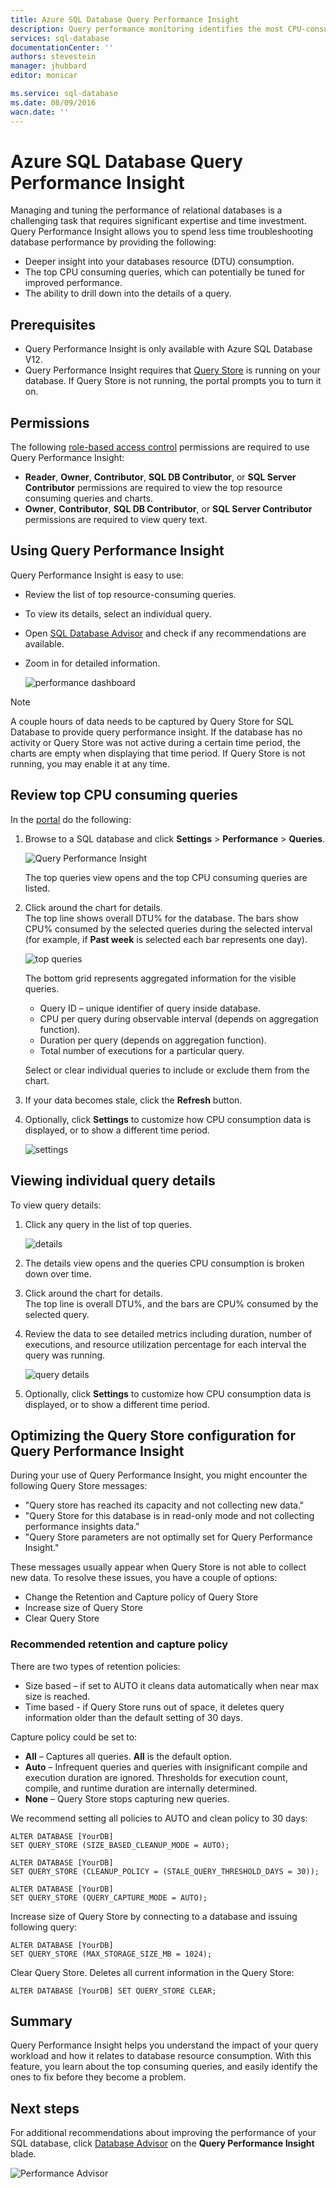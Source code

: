 ```yaml
---
title: Azure SQL Database Query Performance Insight
description: Query performance monitoring identifies the most CPU-consuming queries for an Azure SQL Database.
services: sql-database
documentationCenter: ''
authors: stevestein
manager: jhubbard
editor: monicar

ms.service: sql-database
ms.date: 08/09/2016
wacn.date: ''
---
```


# Azure SQL Database Query Performance Insight

Managing and tuning the performance of relational databases is a challenging task that requires significant expertise and time investment. Query Performance Insight allows you to spend less time troubleshooting database performance by providing the following:​

- Deeper insight into your databases resource (DTU) consumption. 
- The top CPU consuming queries, which can potentially be tuned for improved performance. 
- The ability to drill down into the details of a query.
​

## Prerequisites

- Query Performance Insight is only available with Azure SQL Database V12.
- Query Performance Insight requires that [Query Store](https://msdn.microsoft.com/zh-cn/library/dn817826.aspx) is running on your database. If Query Store is not running, the portal prompts you to turn it on.

## Permissions

The following [role-based access control](../active-directory/role-based-access-control-configure.md) permissions are required to use Query Performance Insight: 

- **Reader**, **Owner**, **Contributor**, **SQL DB Contributor**, or **SQL Server Contributor** permissions are required to view the top resource consuming queries and charts. 
- **Owner**, **Contributor**, **SQL DB Contributor**, or **SQL Server Contributor** permissions are required to view query text.

## Using Query Performance Insight

Query Performance Insight is easy to use:

- Review the list of top resource-consuming queries. 
- To view its details, select an individual query.
- Open [SQL Database Advisor](./sql-database-advisor.md) and check if any recommendations are available.
- Zoom in for detailed information.

    ![performance dashboard](./media/sql-database-query-performance/performance.png)

> [!NOTE]
> A couple hours of data needs to be captured by Query Store for SQL Database to provide query performance insight. If the database has no activity or Query Store was not active during a certain time period, the charts are empty when displaying that time period. If Query Store is not running, you may enable it at any time.   

## Review top CPU consuming queries

In the [portal](http://portal.azure.cn) do the following:

1. Browse to a SQL database and click **Settings** > **Performance** > **Queries**. 

    ![Query Performance Insight][1]

    The top queries view opens and the top CPU consuming queries are listed.

1. Click around the chart for details.<br>The top line shows overall DTU% for the database. The bars show CPU% consumed by the selected queries during the selected interval (for example, if **Past week** is selected each bar represents one day).

    ![top queries][2]

    The bottom grid represents aggregated information for the visible queries.

    - Query ID – unique identifier of query inside database. 
    - CPU per query during observable interval (depends on aggregation function).
    - Duration per query (depends on aggregation function).
    - Total number of executions for a particular query.

    Select or clear individual queries to include or exclude them from the chart. 

1. If your data becomes stale, click the **Refresh** button.
1. Optionally, click **Settings** to customize how CPU consumption data is displayed, or to show a different time period.

    ![settings](./media/sql-database-query-performance/settings.png)

## Viewing individual query details

To view query details:

1. Click any query in the list of top queries.

    ![details](./media/sql-database-query-performance/details.png)

4. The details view opens and the queries CPU consumption is broken down over time.
3. Click around the chart for details.<br>The top line is overall DTU%, and the bars are CPU% consumed by the selected query.
4. Review the data to see detailed metrics including duration, number of executions, and resource utilization percentage for each interval the query was running.

    ![query details][3]

1. Optionally, click **Settings** to customize how CPU consumption data is displayed, or to show a different time period.

## 	Optimizing the Query Store configuration for Query Performance Insight

During your use of Query Performance Insight, you might encounter the following Query Store messages:

- "Query store has reached its capacity and not collecting new data."
- "Query Store for this database is in read-only mode and not collecting performance insights data."
- "Query Store parameters are not optimally set for Query Performance Insight."

These messages usually appear when Query Store is not able to collect new data. To resolve these issues, you have a couple of options:

- Change the Retention and Capture policy of Query Store
- Increase size of Query Store 
- Clear Query Store

### Recommended retention and capture policy

There are two types of retention policies:

- Size based – if set to AUTO it cleans data automatically when near max size is reached.
- Time based - if Query Store runs out of space, it deletes query information older than the default setting of 30 days.

Capture policy could be set to:

- **All** – Captures all queries. **All** is the default option.
- **Auto** – Infrequent queries and queries with insignificant compile and execution duration are ignored. Thresholds for execution count, compile, and runtime duration are internally determined.
- **None** – Query Store stops capturing new queries.

We recommend setting all policies to AUTO and clean policy to 30 days:

```
ALTER DATABASE [YourDB] 
SET QUERY_STORE (SIZE_BASED_CLEANUP_MODE = AUTO);

ALTER DATABASE [YourDB] 
SET QUERY_STORE (CLEANUP_POLICY = (STALE_QUERY_THRESHOLD_DAYS = 30));

ALTER DATABASE [YourDB] 
SET QUERY_STORE (QUERY_CAPTURE_MODE = AUTO);
```

Increase size of Query Store by connecting to a database and issuing following query:

```
ALTER DATABASE [YourDB]
SET QUERY_STORE (MAX_STORAGE_SIZE_MB = 1024);
```

Clear Query Store. Deletes all current information in the Query Store:

```
ALTER DATABASE [YourDB] SET QUERY_STORE CLEAR;
```

## Summary

Query Performance Insight helps you understand the impact of your query workload and how it relates to database resource consumption. With this feature, you learn about the top consuming queries, and easily identify the ones to fix before they become a problem.

## Next steps

For additional recommendations about improving the performance of your SQL database, click [Database Advisor](./sql-database-advisor.md) on the **Query Performance Insight** blade.

![Performance Advisor](./media/sql-database-query-performance/ia.png)

<!--Image references-->
[1]: ./media/sql-database-query-performance/tile.png
[2]: ./media/sql-database-query-performance/top-queries.png
[3]: ./media/sql-database-query-performance/query-details.png